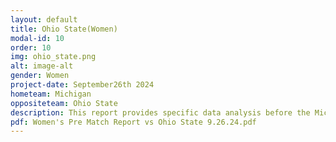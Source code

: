 ```yaml
---
layout: default
title: Ohio State(Women)
modal-id: 10
order: 10
img: ohio_state.png
alt: image-alt
gender: Women
project-date: September26th 2024
hometeam: Michigan
oppositeteam: Ohio State
description: This report provides specific data analysis before the Michigan women soccer team and Ohio State women soccer team.
pdf: Women's Pre Match Report vs Ohio State 9.26.24.pdf
---
```

